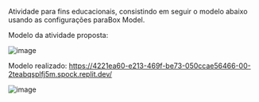 Atividade para fins educacionais, consistindo em seguir o modelo abaixo usando as configurações paraBox Model.

Modelo da atividade proposta:

![image](https://github.com/larissagiotti/descodificadas-bordas/assets/61012885/5f17d70b-19e5-46e8-9596-475fcf83596c)

Modelo realizado:
https://4221ea60-e213-469f-be73-050ccae56466-00-2teabqsplfj5m.spock.replit.dev/

![image](https://github.com/larissagiotti/descodificadas-bordas/assets/61012885/c9f280fc-e672-43fe-bfd9-181146c8134f)
